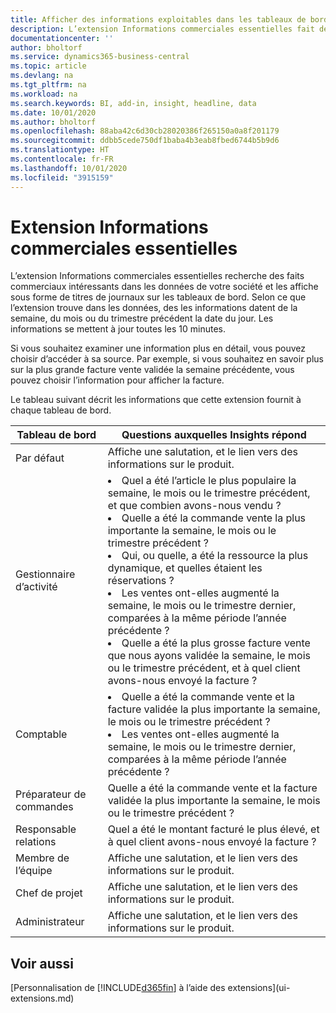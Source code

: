 ```yaml
---
title: Afficher des informations exploitables dans les tableaux de bord | Microsoft Docs
description: L’extension Informations commerciales essentielles fait défiler une série d’informations commerciales sur les tableaux de bord.
documentationcenter: ''
author: bholtorf
ms.service: dynamics365-business-central
ms.topic: article
ms.devlang: na
ms.tgt_pltfrm: na
ms.workload: na
ms.search.keywords: BI, add-in, insight, headline, data
ms.date: 10/01/2020
ms.author: bholtorf
ms.openlocfilehash: 88aba42c6d30cb28020386f265150a0a8f201179
ms.sourcegitcommit: ddbb5cede750df1baba4b3eab8fbed6744b5b9d6
ms.translationtype: HT
ms.contentlocale: fr-FR
ms.lasthandoff: 10/01/2020
ms.locfileid: "3915159"
---
```

# <a name="the-essential-business-insights-extension"></a>Extension Informations commerciales essentielles
L’extension Informations commerciales essentielles recherche des faits commerciaux intéressants dans les données de votre société et les affiche sous forme de titres de journaux sur les tableaux de bord. Selon ce que l’extension trouve dans les données, des les informations datent de la semaine, du mois ou du trimestre précédent la date du jour. Les informations se mettent à jour toutes les 10 minutes.  

Si vous souhaitez examiner une information plus en détail, vous pouvez choisir d’accéder à sa source. Par exemple, si vous souhaitez en savoir plus sur la plus grande facture vente validée la semaine précédente, vous pouvez choisir l’information pour afficher la facture.

Le tableau suivant décrit les informations que cette extension fournit à chaque tableau de bord.

|Tableau de bord|Questions auxquelles Insights répond|
|----|-----|
|Par défaut|Affiche une salutation, et le lien vers des informations sur le produit.|
|Gestionnaire d’activité|<li> Quel a été l’article le plus populaire la semaine, le mois ou le trimestre précédent, et que combien avons-nous vendu ?<br><li> Quelle a été la commande vente la plus importante la semaine, le mois ou le trimestre précédent ?<br><li> Qui, ou quelle, a été la ressource la plus dynamique, et quelles étaient les réservations ?<br><li> Les ventes ont-elles augmenté la semaine, le mois ou le trimestre dernier, comparées à la même période l’année précédente ?<br><li> Quelle a été la plus grosse facture vente que nous ayons validée la semaine, le mois ou le trimestre précédent, et à quel client avons-nous envoyé la facture ?</li> |
|Comptable|<li> Quelle a été la commande vente et la facture validée la plus importante la semaine, le mois ou le trimestre précédent ?<br><li> Les ventes ont-elles augmenté la semaine, le mois ou le trimestre dernier, comparées à la même période l’année précédente ? |
|Préparateur de commandes| Quelle a été la commande vente et la facture validée la plus importante la semaine, le mois ou le trimestre précédent ?|
|Responsable relations| Quel a été le montant facturé le plus élevé, et à quel client avons-nous envoyé la facture ?|
|Membre de l’équipe| Affiche une salutation, et le lien vers des informations sur le produit.|
|Chef de projet| Affiche une salutation, et le lien vers des informations sur le produit.|
|Administrateur| Affiche une salutation, et le lien vers des informations sur le produit.|

## <a name="see-also"></a>Voir aussi
[Personnalisation de [!INCLUDE[d365fin](includes/d365fin_md.md)] à l’aide des extensions](ui-extensions.md)
